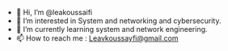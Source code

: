 - 👋 Hi, I’m @leakoussaifi
- 👀 I’m interested in System and networking and cybersecurity.
- 🌱 I’m currently learning system and network engineering.
- 📫 How to reach me : Leavkoussayfi@gmail.com

<!---
leakoussaifi/leakoussaifi is a ✨ special ✨ repository because its `README.md` (this file) appears on your GitHub profile.
You can click the Preview link to take a look at your changes.
--->
